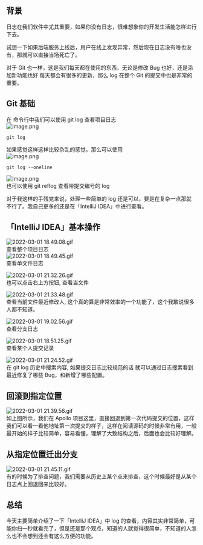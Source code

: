 ## 背景
日志在我们软件中尤其重要，如果你没有日志，很难想象你的开发生活能怎样进行下去。

试想一下如果后端服务上线后，用户在线上发现异常，然后现在日志没有啥也没有，那就可以直接当场死亡了。

对于 Git 也一样，这是我们每天都在使用的东西，无论是修改 Bug 也好，还是添加新功能也好 每天都会有很多的更新，那么 log 在整个 Git 的提交中也是非常的重要。

## Git 基础
在 命令行中我们可以使用 git log 查看项目日志<br />![image.png](./images/log-git-idea/b3e7bc6121524c896593fb5ac8c0ede7.png)
```shell
git log
```
如果感觉这样这样比较杂乱的感觉，那么可以使用<br />![image.png](./images/log-git-idea/0fa62ecda6c8cfaf945436e2c32c37e3.png)
```shell
git log --oneline
```
![image.png](./images/log-git-idea/830dca7c3a70cbeb60ac6cd1d5732c0e.png)<br />也可以使用 git reflog 查看带提交编号的 log

对于我这样的手残党来说，处理一些简单的 log 还是可以，要是在复杂一点那就不行了。我自己更多的还是在「IntelliJ IDEA」中进行查看。
## 「IntelliJ IDEA」基本操作
![2022-03-01 18.49.08.gif](./images/log-git-idea/550b06d51a6025fba10e05a5a43298a7.49.08.gif)<br />查看整个项目日志<br />![2022-03-01 18.49.45.gif](./images/log-git-idea/20865db488c363aad1d09e88921108c2.49.45.gif)<br />查看单文件日志

![2022-03-01 21.32.26.gif](./images/log-git-idea/e7d84e023499f05b02ccea73227dd115.32.26.gif)<br />也可以点击右上方按钮, 查看当文件

![2022-03-01 21.33.48.gif](./images/log-git-idea/5ea15220189ad3d14f7895ccf6b75411.33.48.gif)<br />查看当前文件最近修改人,  这个真的算是非常效率的一个功能了，这个我敢说很多人都不知道。

![2022-03-01 19.02.56.gif](./images/log-git-idea/b626899ab033a9d67905ada07993573d.02.56.gif)<br />查看分支日志

![2022-03-01 18.51.25.gif](./images/log-git-idea/f7938c53ceca11ee41bd75431a5eafa1.51.25.gif)<br />查看某个人提交记录

![2022-03-01 21.24.52.gif](./images/log-git-idea/7819c8bd3a39ae6d2c01c9f844246b1e.24.52.gif)<br />在 git log 历史中搜索内容, 如果提交日志比较规范的话 就可以通过日志搜索看到最近修复了哪些 Bug，和新增了哪些配置。

## 回滚到指定位置
![2022-03-01 21.39.56.gif](./images/log-git-idea/ffd230ff8d2d210596bfffd19c3768de.39.56.gif)<br />如上图所示，我们在 Apollo 项目这里，直接回退到第一次代码提交的位置，这样我们可以看一看他地址第一次提交的样子，这样在阅读源码的时候非常有用，一般最开始的样子比较简单，容易看懂，理解了大致结构之后，后面也会比较好理解。

## 从指定位置迁出分支

![2022-03-01 21.45.11.gif](./images/log-git-idea/fe00f1fd742f4714e4e2bcac85fd5fa1.45.11.gif)<br />有的时候为了排查问题，我们需要从历史上某个点来排查，这个时候最好是从某个日志点上回退回来比较好。

## 总结
今天主要简单介绍了一下「IntelliJ IDEA」中 log 的查看，内容其实非常简单，可能你扫一秒就看完了，但是还是那个观点，知道的人就觉得很简单，不知道的人怎么也不会想到还会有这么方便的功能。